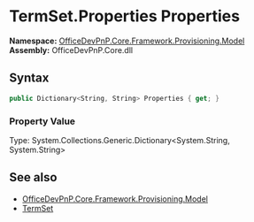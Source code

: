 # TermSet.Properties Properties
  

**Namespace:** [OfficeDevPnP.Core.Framework.Provisioning.Model](OfficeDevPnP.Core.Framework.Provisioning.Model.md)  
**Assembly:** OfficeDevPnP.Core.dll  
## Syntax
```C#
public Dictionary<String, String> Properties { get; }
```

### Property Value
Type: System.Collections.Generic.Dictionary<System.String, System.String>  

## See also
- [OfficeDevPnP.Core.Framework.Provisioning.Model](OfficeDevPnP.Core.Framework.Provisioning.Model.md)
- [TermSet](OfficeDevPnP.Core.Framework.Provisioning.Model.TermSet.md) 
